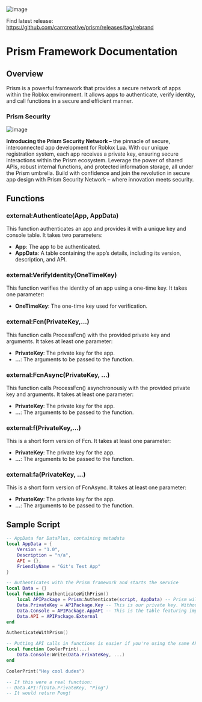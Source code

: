 ![image](https://github.com/carrcreative/prism/assets/173332208/3589c826-9bcd-4981-a8d4-d467307f21ea)



Find latest release: 
https://github.com/carrcreative/prism/releases/tag/rebrand

# Prism Framework Documentation

## Overview
Prism is a powerful framework that provides a secure network of apps within the Roblox environment. It allows apps to authenticate, verify identity, and call functions in a secure and efficient manner.




### Prism Security 
![image](https://github.com/carrcreative/fusion/assets/173332208/500088ab-dfc5-46d6-a059-9098a6056a91)

**Introducing the Prism Security Network –** the pinnacle of secure, interconnected app development for Roblox Lua. With our unique registration system, each app receives a private key, ensuring secure interactions within the Prism ecosystem. Leverage the power of shared APIs, robust internal functions, and protected information storage, all under the Prism umbrella. Build with confidence and join the revolution in secure app design with Prism Security Network – where innovation meets security.


## Functions

### external:Authenticate(App, AppData)
This function authenticates an app and provides it with a unique key and console table. It takes two parameters:
- **App**: The app to be authenticated.
- **AppData**: A table containing the app’s details, including its version, description, and API.

### external:VerifyIdentity(OneTimeKey)
This function verifies the identity of an app using a one-time key. It takes one parameter:
- **OneTimeKey**: The one-time key used for verification.

### external:Fcn(PrivateKey,…)
This function calls ProcessFcn() with the provided private key and arguments. It takes at least one parameter:
- **PrivateKey**: The private key for the app.
- **...**: The arguments to be passed to the function.

### external:FcnAsync(PrivateKey, …)
This function calls ProcessFcn() asynchronously with the provided private key and arguments. It takes at least one parameter:
- **PrivateKey**: The private key for the app.
- **...**: The arguments to be passed to the function.

### external:f(PrivateKey,…)
This is a short form version of Fcn. It takes at least one parameter:
- **PrivateKey**: The private key for the app.
- **...**: The arguments to be passed to the function.

### external:fa(PrivateKey, …)
This is a short form version of FcnAsync. It takes at least one parameter:
- **PrivateKey**: The private key for the app.
- **...**: The arguments to be passed to the function.

## Sample Script

```lua
-- AppData for DataPlus, containing metadata
local AppData = {
	Version = "1.0",
	Description = "n/a",
	API = {},
	FriendlyName = "Git's Test App"
}

-- Authenticates with the Prism framework and starts the service
local Data = {}
local function AuthenticateWithPrism()
	local APIPackage = Prism:Authenticate(script, AppData) -- Prism will return our API package
	Data.PrivateKey = APIPackage.Key -- This is our private key. Without this, you cannot use Prism's API 
	Data.Console = APIPackage.AppAPI -- This is the table featuring important functions from Prism's core systems 
	Data.API = APIPackage.External 
end

AuthenticateWithPrism()

-- Putting API calls in functions is easier if you're using the same API a lot 
local function CoolerPrint(...)
	Data.Console:Write(Data.PrivateKey, ...)
end

CoolerPrint("Hey cool dudes")

-- If this were a real function: 
-- Data.API:f(Data.PrivateKey, "Ping")
-- It would return Pong! 
```

